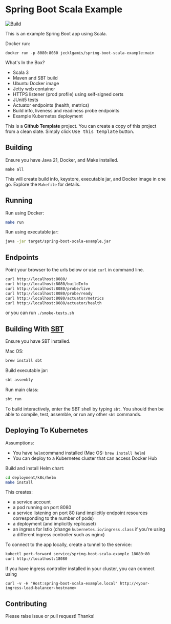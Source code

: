 # Spring Boot Scala Example

[![Build](https://github.com/jecklgamis/spring-boot-scala-example/actions/workflows/build.yml/badge.svg)](https://github.com/jecklgamis/spring-boot-scala-example/actions/workflows/build.yml)

This is an example Spring Boot app using Scala.

Docker run:
```
docker run -p 8080:8080 jecklgamis/spring-boot-scala-example:main
```

What's In the Box?

* Scala 3
* Maven and SBT build
* Ubuntu Docker image
* Jetty web container
* HTTPS listener (prod profile) using self-signed certs
* JUnit5 tests
* Actuator endpoints (health, metrics)
* Build info, liveness and readiness probe endpoints
* Example Kubernetes deployment

This is a **Github Template** project. You can create a copy of this project from a clean slate. Simply click
<kbd>Use this template</kbd> button.

## Building
Ensure you have Java 21, Docker, and Make installed.

```
make all
```
This will create build info, keystore, executable jar, and Docker image in one go. Explore the `Makefile` for details.

## Running

Run using Docker:
```bash
make run
```

Run using executable jar:
```bash
java -jar target/spring-boot-scala-example.jar
```

## Endpoints
Point your browser to the urls below or use `curl` in command line.
```bash
curl http://localhost:8080/
curl http://localhost:8080/buildInfo
curl http://localhost:8080/probe/live
curl http://localhost:8080/probe/ready
curl http://localhost:8080/actuator/metrics
curl http://localhost:8080/actuator/health
```
or you can run `./smoke-tests.sh`

## Building With [SBT](https://www.scala-sbt.org/)

Ensure you have SBT installed.

Mac OS:
```bash
brew install sbt
```

Build executable jar:
```bash
sbt assembly
```

Run main class:
```bash
sbt run
```

To build interactively, enter the SBT shell by typing `sbt`. You should then
be able to compile, test,  assemble, or run any other `sbt` commands.

## Deploying To Kubernetes
Assumptions:
* You have `helm`command installed (Mac OS: `brew install helm`)
* You can deploy to a Kubernetes cluster that can access Docker Hub 

Build and install Helm chart:
```bash
cd deployment/k8s/helm
make install 
```
This creates:
* a service account
* a pod running on port 8080
* a service listening on port 80 (and implicitly endpoint resources corresponding to the number of pods)
* a deployment (and implicitly replicaset)
* an ingress for Istio (change `kubernetes.io/ingress.class` if you're using a different ingress controller such as nginx) 

To connect to the app locally, create a tunnel to the service:
```bash
kubectl port-forward service/spring-boot-scala-example 18080:80
curl http://localhost:18080
```

If you have ingress controller installed in your cluster, you can connect using
````
curl -v -H "Host:spring-boot-scala-example.local" http://<your-ingress-load-balancer-hostname>
````

## Contributing
Please raise issue or pull request! Thanks!